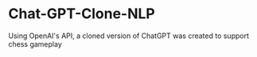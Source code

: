 # Chat-GPT-Clone-NLP
Using OpenAI's API, a cloned version of ChatGPT was created to support chess gameplay
